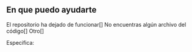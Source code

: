 ## En que puedo ayudarte

El repositorio ha dejado de funcionar[]
No encuentras algún archivo del código[]
Otro[]

Especifica:
